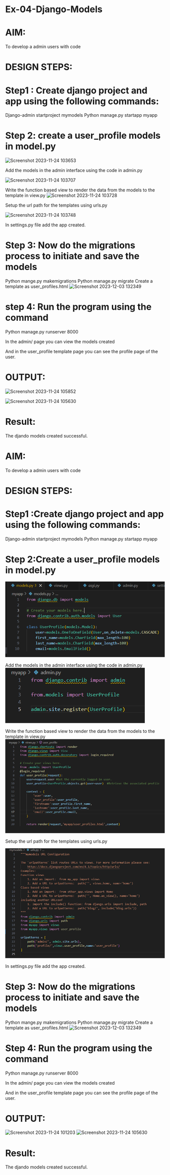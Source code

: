 # Ex-04-Django-Models
# AIM:
To develop a admin users with code

# DESIGN STEPS:

# Step1 : Create django project and app using the following commands:

Django-admin startproject mymodels
Python manage.py startapp myapp

# Step 2: create a user_profile models in model.py

![Screenshot 2023-11-24 103653](https://github.com/sasintharparanthaman/ODD2023-WT-Ex-04-Django-Models/assets/145743219/441fc9fe-2142-4b3c-a9ee-662b6485dd03)


Add the models in the admin interface using the code in admin.py

![Screenshot 2023-11-24 103707](https://github.com/sasintharparanthaman/ODD2023-WT-Ex-04-Django-Models/assets/145743219/dc8d97dd-820a-4067-9666-a16f56e3bd6f)



Write the function based view to render the data from the models to the template in view.py
![Screenshot 2023-11-24 103728](https://github.com/sasintharparanthaman/ODD2023-WT-Ex-04-Django-Models/assets/145743219/341c3119-6283-4528-9ab7-f5886609f0e6)


Setup the url path for the templates using urls.py

![Screenshot 2023-11-24 103748](https://github.com/sasintharparanthaman/ODD2023-WT-Ex-04-Django-Models/assets/145743219/d3c304d0-5ad2-4d35-a4ed-a5d22e0a8ba2)


In settings.py file add the app created.

# Step 3: Now do the migrations process to initiate and save the models

Python mange.py makemigrations
Python manage.py migrate
Create a template as user_profiles.html
![Screenshot 2023-12-03 132349](https://github.com/sasintharparanthaman/ODD2023-WT-Ex-04-Django-Models/assets/145743219/4eb237bd-a29f-4e32-8c1e-47824dc6da32)



# step 4: Run the program using the command

Python manage.py runserver 8000

In the admin/ page you can view the models created

And  in the user_profile template page you can see the profile page of the user.

# OUTPUT:
![Screenshot 2023-11-24 105852](https://github.com/sasintharparanthaman/ODD2023-WT-Ex-04-Django-Models/assets/145743219/258beb93-46e2-43f0-a5a9-77ffe03c5fbf)

![Screenshot 2023-11-24 105630](https://github.com/sasintharparanthaman/ODD2023-WT-Ex-04-Django-Models/assets/145743219/4cd90ecd-8e02-4875-ac57-8e7db782be82)

# Result:
The djando models created successful.



# AIM:
To develop a admin users with code

# DESIGN STEPS:
# Step1 :Create django project and app using the following commands:
Django-admin startproject mymodels 
Python manage.py startapp myapp

# Step 2:Create a user_profile models in model.py
![Alt text](<Screenshot 2023-12-03 131943.png>)


Add the models in the admin interface using the code in admin.py
![Alt text](<Screenshot 2023-12-03 132006.png>)

Write the function based view to render the data from the models to the template in view.py
![Alt text](<Screenshot 2023-12-03 132031.png>)

Setup the url path for the templates using urls.py

![Alt text](<Screenshot 2023-12-03 132057.png>)


In settings.py file add the app created.

# Step 3: Now do the migrations process to initiate and save the models
Python mange.py makemigrations Python manage.py migrate Create a template as user_profiles.html
![Screenshot 2023-12-03 132349](https://github.com/sasintharparanthaman/ODD2023-WT-Ex-04-Django-Models/assets/145743219/dcd5d1e4-8c9d-439c-9d1e-9f70f4202ee6)



# Step 4: Run the program using the command
Python manage.py runserver 8000

In the admin/ page you can view the models created

And in the user_profile template page you can see the profile page of the user.

# OUTPUT:
![Screenshot 2023-11-24 101203](https://github.com/sasintharparanthaman/ODD2023-WT-Ex-04-Django-Models/assets/145743219/a1412b5b-2120-4300-992f-5d333df229c6)
![Screenshot 2023-11-24 105630](https://github.com/sasintharparanthaman/ODD2023-WT-Ex-04-Django-Models/assets/145743219/fd4ce2f2-f848-45b6-abb3-285340a6ef6e)


# Result:
The djando models created successful.
